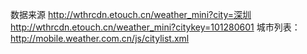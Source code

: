 数据来源
http://wthrcdn.etouch.cn/weather_mini?city=深圳
http://wthrcdn.etouch.cn/weather_mini?citykey=101280601
城市列表：http://mobile.weather.com.cn/js/citylist.xml